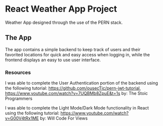 # React Weather App Project

Weather App designed through the use of the PERN stack.

## The App

The app contains a simple backend to keep track of users and their favorited locations for quick and easy access when logging in, while the frontend displays an easy to use user interface. 

### Resources

I was able to complete the User Authentication portion of the backend using the following tutorial:
https://github.com/ousecTic/pern-jwt-tutorial,
https://www.youtube.com/watch?v=7UQBMb8ZpuE&t=1s by: The Stoic Programmers

I was able to complete the Light Mode/Dark Mode functionality in React using the following tutorial:
https://www.youtube.com/watch?v=G00V4tRx1ME by: Will Code For Views
